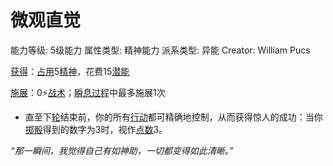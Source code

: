 # 微观直觉

能力等级: 5级能力
属性类型: 精神能力
派系类型: 异能
Creator: William Pucs

<aside>

[获得](https://www.notion.so/1b3d619a067b8027ba38e2c1caf9d84b?pvs=21)：[占用](https://www.notion.so/1b3d619a067b8028a794de6ceed96ec0?pvs=21)5[精神](https://www.notion.so/1b3d619a067b800a8da5d96dd60be2b1?pvs=21)，花费15[潜能](https://www.notion.so/1b3d619a067b80c2bdb4c721adc30021?pvs=21)

</aside>

<aside>

[施展](https://www.notion.so/1b3d619a067b80f38dccf027f026b32f?pvs=21)：0⚡️[战术](https://www.notion.so/1b3d619a067b8051b6eaffd160aee01c?pvs=21)；[瞬息过程](https://www.notion.so/1b3d619a067b80aaa52efa8a891fe3ad?pvs=21)中最多施展1次

- 直至下[轮](https://www.notion.so/1b3d619a067b80aeb62df5a99bfb8a82?pvs=21)结束前，你的所有[行动](https://www.notion.so/1b5d619a067b80358481f4e8946e320c?pvs=21)都可精确地控制，从而获得惊人的成功：当你[掷骰](https://www.notion.so/1b3d619a067b80f89c53e38483e535c4?pvs=21)得到的数字为3时，视作[点数](https://www.notion.so/1b3d619a067b806ebe79e7eaae471228?pvs=21)3。
</aside>

*“那一瞬间，我觉得自己有如神助，一切都变得如此清晰。”*